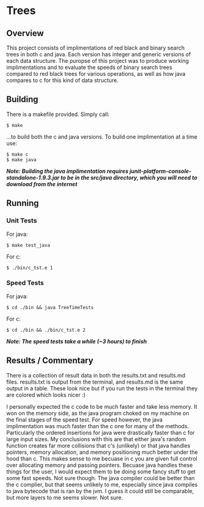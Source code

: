 # Trees
## Overview
This project consists of implimentations of red black and binary search trees in both c and java. Each version has integer and generic versions of each data structure. The puropse of this project was to produce working implimentations and to evaluate the speeds of binary search trees compared to red black trees for various operations, as well as how java compares to c for this kind of data structure. 
## Building
There is a makefile provided. Simply call:
```
$ make
```
...to build both the c and java versions. To build one implimentation at a time use:
```
$ make c
$ make java
```
***Note: Building the java implimentation requires junit-platform-console-standalone-1.9.3.jar to be in the src/java directory, which you will need to download from the internet***
## Running
### Unit Tests
For java:
```
$ make test_java
```
For c:
```
$ ./bin/c_tst.e 1
```
### Speed Tests
For java:
```
$ cd ./bin && java TreeTimeTests
```
For c:
```
$ cd ./bin && ./bin/c_tst.e 2
```
***Note: The speed tests take a while (~3 hours) to finish***
## Results / Commentary
There is a collection of result data in both the results.txt and results.md files. results.txt is output from the terminal, and results.md is the same output in a table. These look nice but if you run the tests in the terminal they are colored which looks nicer :)   
   
I personally expected the c code to be much faster and take less memory. It won on the memory side, as the java program choked on my machine on the final stages of the speed test. For speed however, the java implimentation was much faster than the c one for many of the methods. Particularly the ordered insertions for java were drastically faster than c for large input sizes. My conclusions with this are that either java's random function creates far more collisions that c's (unlikely) or that java handles pointers, memory allocation, and memory positioning much better under the hood than c. This makes sense to me becuase in c you are given full control over allocating memory and passing pointers. Becuase java handles these things for the user, I would expect them to be doing some fancy stuff to get some fast speeds. Not sure though. The java compiler could be better than the c complier, but that seems unlikely to me, especially since java compiles to java bytecode that is ran by the jvm. I guess it could still be comparable, but more layers to me seems slower. Not sure.
